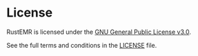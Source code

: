 ---
---
# License

RustEMR is licensed under the [GNU General Public License v3.0](https://www.gnu.org/licenses/gpl-3.0.en.html).

See the full terms and conditions in the [LICENSE](../LICENSE) file.
